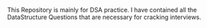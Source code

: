 This Repository is mainly for DSA practice. I have contained all the DataStructure Questions that are necessary for cracking interviews.

